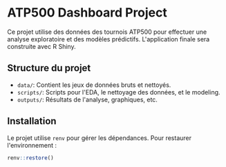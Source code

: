 # ATP500 Dashboard Project

Ce projet utilise des données des tournois ATP500 pour effectuer une analyse exploratoire et des modèles prédictifs. L'application finale sera construite avec R Shiny.

## Structure du projet
- `data/`: Contient les jeux de données bruts et nettoyés.
- `scripts/`: Scripts pour l'EDA, le nettoyage des données, et le modeling.
- `outputs/`: Résultats de l'analyse, graphiques, etc.

## Installation
Le projet utilise `renv` pour gérer les dépendances. Pour restaurer l'environnement :
```R
renv::restore()
```